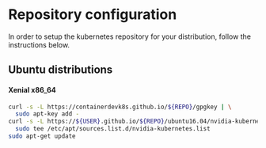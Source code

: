 # Repository configuration

In order to setup the kubernetes repository for your distribution, follow the instructions below.

## Ubuntu distributions

#### Xenial x86_64

```bash
curl -s -L https://containerdevk8s.github.io/${REPO}/gpgkey | \
  sudo apt-key add -
curl -s -L https://${USER}.github.io/${REPO}/ubuntu16.04/nvidia-kubernetes.list | \
  sudo tee /etc/apt/sources.list.d/nvidia-kubernetes.list
sudo apt-get update
```
